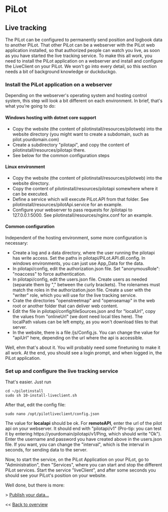 # PiLot
## Live tracking

The PiLot can be configured to permanently send position and logbook data to another PiLot. That other PiLot can be a webserver with the PiLot web application installed, so that authorized people can watch you live, as soon as you have started the live tracking service. To make this all work, you need to install the PiLot application on a webserver and install and configure the LiveClient on your PiLot. We won't go into every detail, so this section needs a bit of background knowledge or duckduckgo.

### Install the PiLot application on a webserver
Depending on the webserver's operating system and hosting control system, this step will look a bit different on each environment. In brief, that's what you're going to do:

#### Windows hosting with dotnet core support
- Copy the website (the content of pilotinstall/resources/pilotweb) into the website directory (you might want to create a subdomain, such as pilot.yourdomain.com)
- Create a subdirectory "pilotapi", and copy the content of pilotinstall/resources/pilotapi there. 
- See below for the common configuration steps

#### Linux environment
- Copy the website (the content of pilotinstall/resources/pilotweb) into the website directory.
- Copy the content of pilotinstall/resources/pilotapi somewhere where it can be executed.
- Define a service which will execute PiLot.API from that folder. See pilotinstall/resources/pilotApi.service for an example.
- Configure your webserver to pass requests for /pilotapi to 127.0.0.1:5000. See pilotinstall/resources/nginx.conf for an example.

#### Common configuration
Independent of the hosting environment, some more configuration is necessary:
- Create a log and a data directory, where the user running the pilotapi has write access. Set the paths in pilotapi/PiLot.API.dll.config. In windows environments, you can just use App_Data for the data.
- In pilotapi/config, edit the authorization.json file. Set "anonymousRole": "noaccess" to force authentication.
- In pilotapi/config, edit the users.json file. Create users as needed (separate them by "," between the curly brackets). The rolenames must match the roles in the authorization.json file. Create a user with the "writer" role, which you will use for the live tracking service.
- Crate the directories "openstreetmap" and "openseamap" in the web root or another folder that can deliver web content.
- Edit the file in pilotapi/config/tileSources.json and for "localUrl", copy the values from "onlineUrl" (we dont need local tiles here). The localPath values can be left empty, as you won't download tiles to that server. 
- In the website, there is a file /js/Config.js. You can change the value for "apiUrl" here, depending on the url where the api is accessible.

Well, ehm that's about it. You will probably need some finetuning to make it all work. At the end, you should see a login prompt, and when logged in, the PiLot application.

### Set up and configure the live tracking service
That's easier. Just run
```
cd ~/pilotinstall
sudo sh 10-install-liveclient.sh
```
After that, edit the config file:
```
sudo nano /opt/pilotliveclient/config.json
```
The value for **localapi** should be ok. For **remoteAPI**, enter the url of the pilot api on your webserver. It should end with "pilotapi/v1" (Pro-tip: you can test it by entering https://yourdomain/pilotapi/v1/Ping, which should write "Ok"). Enter the username and password you have created above in the users.json file. If you want, you can change the "interval", which is the interval in seconds, for sending data to the server.

Now, to start the service, on the PiLot Application on your PiLot, go to "Administration", then "Services", where you can start and stop the different PiLot services. Start the service "liveClient", and after some seconds you should see your PiLot's position on your website. 

Well done, but there is more:

\> [Publish your data...](publish.md)

<< [Back to overview](user.md)
